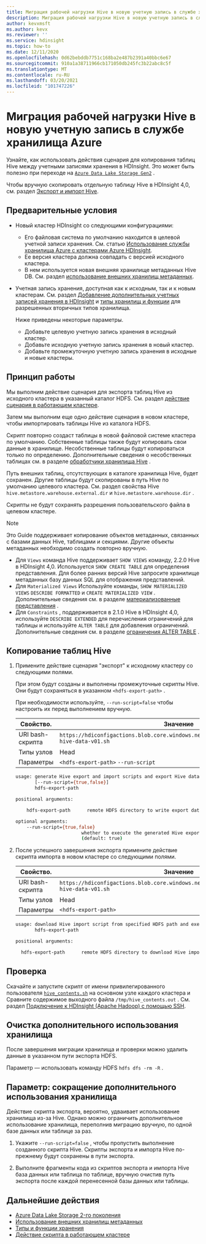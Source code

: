 ```yaml
---
title: Миграция рабочей нагрузки Hive в новую учетную запись в службе хранилища Azure
description: Миграция рабочей нагрузки Hive в новую учетную запись в службе хранилища Azure
author: kevxmsft
ms.author: kevx
ms.reviewer: ''
ms.service: hdinsight
ms.topic: how-to
ms.date: 12/11/2020
ms.openlocfilehash: 0d62bebddb7751c168ba2e487b2391a40bbc6e67
ms.sourcegitcommit: 910a1a38711966cb171050db245fc3b22abc8c5f
ms.translationtype: MT
ms.contentlocale: ru-RU
ms.lasthandoff: 03/20/2021
ms.locfileid: "101747226"
---
```

# <a name="hive-workload-migration-to-new-account-in-azure-storage"></a>Миграция рабочей нагрузки Hive в новую учетную запись в службе хранилища Azure

Узнайте, как использовать действия сценария для копирования таблиц Hive между учетными записями хранения в HDInsight. Это может быть полезно при переходе на [`Azure Data Lake Storage Gen2`](../hdinsight-hadoop-use-data-lake-storage-gen2.md) .

Чтобы вручную скопировать отдельную таблицу Hive в HDInsight 4,0, см. раздел [Экспорт и импорт Hive](https://cwiki.apache.org/confluence/display/Hive/LanguageManual+ImportExport).

## <a name="prerequisites"></a>Предварительные условия

* Новый кластер HDInsight со следующими конфигурациями:
  * Его файловая система по умолчанию находится в целевой учетной записи хранения. См. статью [Использование службы хранилища Azure с кластерами Azure HDInsight](../hdinsight-hadoop-use-blob-storage.md).
  * Ее версия кластера должна совпадать с версией исходного кластера.
  * В нем используется новая внешняя хранилище метаданных Hive DB. См. раздел [использование внешних хранилищ метаданных](../hdinsight-use-external-metadata-stores.md#select-a-custom-metastore-during-cluster-creation).
* Учетная запись хранения, доступная как к исходным, так и к новым кластерам. См. раздел [Добавление дополнительных учетных записей хранения в HDInsight](../hdinsight-hadoop-add-storage.md) и [типы хранилищ и функции](../hdinsight-hadoop-compare-storage-options.md#storage-types-and-features) для разрешенных вторичных типов хранилища.

    Ниже приведены некоторые параметры.
  * Добавьте целевую учетную запись хранения в исходный кластер.
  * Добавьте исходную учетную запись хранения в новый кластер.
  * Добавьте промежуточную учетную запись хранения в исходные и новые кластеры.

## <a name="how-it-works"></a>Принцип работы

Мы выполним действие сценария для экспорта таблиц Hive из исходного кластера в указанный каталог HDFS. См. раздел [действие сценария в работающем кластере](../hdinsight-hadoop-customize-cluster-linux.md#script-action-to-a-running-cluster).

Затем мы выполним еще одно действие сценария в новом кластере, чтобы импортировать таблицы Hive из каталога HDFS.

Скрипт повторно создаст таблицы в новой файловой системе кластера по умолчанию. Собственные таблицы также будут копировать свои данные в хранилище. Несобственные таблицы будут копироваться только по определению. Дополнительные сведения о несобственных таблицах см. в разделе [обработчики хранилища Hive](https://cwiki.apache.org/confluence/display/Hive/StorageHandlers) .

Путь внешних таблиц, отсутствующих в каталоге хранилища Hive, будет сохранен. Другие таблицы будут скопированы в путь Hive по умолчанию целевого кластера. См. раздел свойства Hive `hive.metastore.warehouse.external.dir` и `hive.metastore.warehouse.dir` .

Скрипты не будут сохранять разрешения пользовательского файла в целевом кластере.

> [!NOTE]
>
> Это Guide поддерживает копирование объектов метаданных, связанных с базами данных Hive, таблицами и секциями. Другие объекты метаданных необходимо создать повторно вручную.
>
> * Для `Views` команда Hive поддерживает `SHOW VIEWS` команду, 2.2.0 Hive в HDInsight 4,0. Используется `SHOW CREATE TABLE` для определения представления. Для более ранних версий Hive запросите хранилище метаданных базу данных SQL для отображения представлений.
> * Для `Materialized Views` Используйте команды, `SHOW MATERIALIZED VIEWS` `DESCRIBE FORMATTED` и `CREATE MATERIALIZED VIEW` . Дополнительные сведения см. в разделе [материализованные представления](https://cwiki.apache.org/confluence/display/Hive/Materialized+views) .
> * Для `Constraints` , поддерживается в 2.1.0 Hive в HDInsight 4,0, используйте `DESCRIBE EXTENDED` для перечисления ограничений для таблицы и используйте `ALTER TABLE` для добавления ограничений. Дополнительные сведения см. в разделе [ограничения ALTER TABLE](https://cwiki.apache.org/confluence/display/Hive/LanguageManual+DDL#LanguageManualDDL-AlterTableConstraints) .

## <a name="copy-hive-tables"></a>Копирование таблиц Hive

1. Примените действие сценария "экспорт" к исходному кластеру со следующими полями.

    При этом будут созданы и выполнены промежуточные скрипты Hive. Они будут сохраняться в указанном `<hdfs-export-path>` .

    При необходимости используйте, `--run-script=false` чтобы настроить их перед выполнением вручную.

    |Свойство. | Значение |
    |---|---|
    |URI bash-скрипта|`https://hdiconfigactions.blob.core.windows.net/linuxhivemigrationv01/export-hive-data-v01.sh`|
    |Типы узлов|Head|
    |Параметры|`<hdfs-export-path>` `--run-script`|

    ```sh
    usage: generate Hive export and import scripts and export Hive data to specified HDFS path
           [--run-script={true,false}]
           hdfs-export-path

    positional arguments:

        hdfs-export-path      remote HDFS directory to write export data to

    optional arguments:
        --run-script={true,false}
                            whether to execute the generated Hive export script
                            (default: true)
    ```

2. После успешного завершения экспорта примените действие скрипта импорта в новом кластере со следующими полями.

    |Свойство. | Значение |
    |---|---|
    |URI bash-скрипта|`https://hdiconfigactions.blob.core.windows.net/linuxhivemigrationv01/import-hive-data-v01.sh`|
    |Типы узлов|Head|
    |Параметры|`<hdfs-export-path>`|

    ```sh
    usage: download Hive import script from specified HDFS path and execute it
           hdfs-export-path

    positional arguments:

      hdfs-export-path      remote HDFS directory to download Hive import script from

    ```

## <a name="verification"></a>Проверка

Скачайте и запустите скрипт от имени привилегированного пользователя [`hive_contents.sh`](https://hdiconfigactions.blob.core.windows.net/linuxhivemigrationv01/hive_contents.sh) на основном узле каждого кластера и Сравните содержимое выходного файла `/tmp/hive_contents.out` . См. раздел [Подключение к HDInsight (Apache Hadoop) с помощью SSH](../hdinsight-hadoop-linux-use-ssh-unix.md).

## <a name="cleanup-additional-storage-usage"></a>Очистка дополнительного использования хранилища

После завершения миграции хранилища и проверки можно удалить данные в указанном пути экспорта HDFS.

Параметр — использовать команду HDFS `hdfs dfs -rm -R` .

## <a name="option-reduce-additional-storage-usage"></a>Параметр: сокращение дополнительного использования хранилища

Действие скрипта экспорта, вероятно, удваивает использование хранилища из-за Hive. Однако можно ограничить дополнительное использование хранилища, переполнив миграцию вручную, по одной базе данных или таблице за раз.

1. Укажите `--run-script=false` , чтобы пропустить выполнение созданного скрипта Hive. Скрипты экспорта и импорта Hive по-прежнему будут сохранены в пути экспорта.

2. Выполните фрагменты кода из скриптов экспорта и импорта Hive база данных или таблица по таблице, вручную очистив путь экспорта после каждой перенесенной базы данных или таблицы.

## <a name="next-steps"></a>Дальнейшие действия

* [Azure Data Lake Storage 2-го поколения](../hdinsight-hadoop-use-data-lake-storage-gen2.md)
* [Использование внешних хранилищ метаданных](../hdinsight-use-external-metadata-stores.md#select-a-custom-metastore-during-cluster-creation)
* [Типы и функции хранения](../hdinsight-hadoop-compare-storage-options.md#storage-types-and-features)
* [Действие скрипта в работающем кластере](../hdinsight-hadoop-customize-cluster-linux.md#script-action-to-a-running-cluster)
